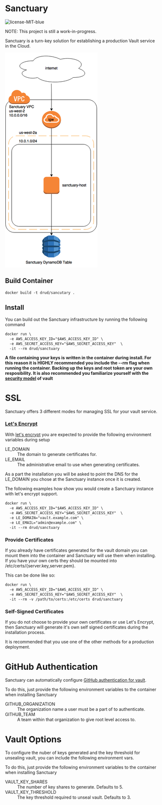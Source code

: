 # Sanctuary

![license-MIT-blue](https://img.shields.io/badge/license-MIT-blue.svg)


NOTE: This project is still a work-in-progress.

Sanctuary is a turn-key solution for establishing a production Vault service in the Cloud.

![Sanctuary-vpc-diagram](img/sanctuary.png)

## Build Container
```
docker build -t drud/sancutary .
```

## Install
You can build out the Sanctuary infrastructure by running the following command
```
docker run \
  -e AWS_ACCESS_KEY_ID="$AWS_ACCESS_KEY_ID" \
  -e AWS_SECRET_ACCESS_KEY="$AWS_SECRET_ACCESS_KEY"  \
  -it --rm drud/sanctuary
```

**A file containing your keys is written in the container during install. For this reason
it is HIGHLY recommended you include the --rm flag when running the container. Backing up the keys
and root token are your own resposibility. It is also recommended you familiarize yourself
with the [security model](https://www.vaultproject.io/docs/internals/security.html) of vault**

# SSL

Sanctuary offers 3 different modes for managing SSL for your vault service.

### [Let's Encrypt](https://letsencrypt.org/)
With [let's encrypt](https://letsencrypt.org/) you are expected to provide the following environment variables
during setup

<dl>
  <dt>LE_DOMAIN</dt>
  <dd>The domain to generate certificates for.</dd>
  <dt>LE_EMAIL</dt>
  <dd>The administrative email to use when generating certificates.</dd>
</dl>

As a part the installation you will be asked to point the DNS for the LE_DOMAIN you chose
at the Sanctuary instance once it is created.

The following examples how show you would create a Sanctuary instance with let's encrypt
support.

```
docker run \
  -e AWS_ACCESS_KEY_ID="$AWS_ACCESS_KEY_ID" \
  -e AWS_SECRET_ACCESS_KEY="$AWS_SECRET_ACCESS_KEY"  \
  -e LE_DOMAIN="vault.example.com" \
  -e LE_EMAIL="admin@example.com" \
  -it --rm drud/sanctuary
```

### Provide Certificates

If you already have certificates generated for the vault domain you can mount them
into the container and Sanctuary will use them when installing. If you have your own certs they should be mounted into /etc/certs/{server.key,server.pem}.

This can be done like so:

```
docker run \
  -e AWS_ACCESS_KEY_ID="$AWS_ACCESS_KEY_ID" \
  -e AWS_SECRET_ACCESS_KEY="$AWS_SECRET_ACCESS_KEY"  \
  -it --rm -v /path/to/certs:/etc/certs drud/sanctuary
```

### Self-Signed Certificates
If you do not choose to provide your own certificates or use Let's Encrypt, then
Sanctuary will generate it's own self signed certificates during the installation process.

It is recommended that you use one of the other methods for a production deployment.


# GitHub Authentication
Sanctuary can automatically configure [GitHub authentication for vault](https://www.vaultproject.io/docs/auth/github.html).

To do this, just provide the following environment variables to the container when installing Sanctuary

<dl>
  <dt>GITHUB_ORGANIZATION</dt>
  <dd>The organization name a user must be a part of to authenticate.</dd>
  <dt>GITHUB_TEAM</dt>
  <dd>A team within that organization to give root level access to.</dd>
</dl>

# Vault Options
To configure the nuber of keys generated and the key threshold for unsealing vault, you can
include the following environment vars.

To do this, just provide the following environment variables to the container when installing Sanctuary

<dl>
  <dt>VAULT_KEY_SHARES</dt>
  <dd>The number of key shares to generate. Defaults to 5.</dd>
  <dt>VAULT_KEY_THRESHOLD</dt>
  <dd>The key threshold required to unseal vault. Defaults to 3.</dd>
</dl>
